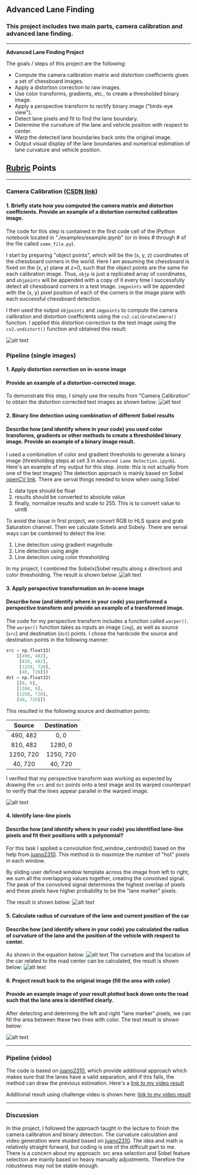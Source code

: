 ## Advanced Lane Finding

### This project includes two main parts, camera calibration and advanced lane finding. 

---

**Advanced Lane Finding Project**

The goals / steps of this project are the following:

* Compute the camera calibration matrix and distortion coefficients given a set of chessboard images.
* Apply a distortion correction to raw images.
* Use color transforms, gradients, etc., to create a thresholded binary image.
* Apply a perspective transform to rectify binary image ("birds-eye view").
* Detect lane pixels and fit to find the lane boundary.
* Determine the curvature of the lane and vehicle position with respect to center.
* Warp the detected lane boundaries back onto the original image.
* Output visual display of the lane boundaries and numerical estimation of lane curvature and vehicle position.

[//]: # (Image References)

[image1]: ./Calibration_Result.png "Undistorted"
[image2]: ./Undistort_Scene.png "Road Transformed"
[image3]: ./Binary_line_detection_result.png "Binary Example"
[image4]: ./Perspective_view.png "Warp Example"
[image5]: ./Fitting_result_a.png "Fit Visual"
[image6]: ./Curvature_equation.png "Curvature calculation"
[image7]: ./Curvature_result.png "Curvature result"
[image8]: ./Warp_back_result.png "Warp back result"
[video1]: ./project_video.mp4 "Video"
[video2]: ./challenge_video_result.mp4 "Video"

## [Rubric](https://review.udacity.com/#!/rubrics/571/view) Points


---


### Camera Calibration ([CSDN link](https://blog.csdn.net/lql0716/article/details/71973318))

#### 1. Briefly state how you computed the camera matrix and distortion coefficients. Provide an example of a distortion corrected calibration image.

The code for this step is contained in the first code cell of the IPython notebook located in "./examples/example.ipynb" (or in lines # through # of the file called `some_file.py`).  

I start by preparing "object points", which will be the (x, y, z) coordinates of the chessboard corners in the world. Here I am assuming the chessboard is fixed on the (x, y) plane at z=0, such that the object points are the same for each calibration image.  Thus, `objp` is just a replicated array of coordinates, and `objpoints` will be appended with a copy of it every time I successfully detect all chessboard corners in a test image.  `imgpoints` will be appended with the (x, y) pixel position of each of the corners in the image plane with each successful chessboard detection.  

I then used the output `objpoints` and `imgpoints` to compute the camera calibration and distortion coefficients using the `cv2.calibrateCamera()` function.  I applied this distortion correction to the test image using the `cv2.undistort()` function and obtained this result: 

![alt text][image1]

### Pipeline (single images)

#### 1. Apply distortion correction on in-scene image
#### Provide an example of a distortion-corrected image.

To demonstrate this step, I simply use the results from "Camera Calibration" to obtain the distortion corrected test images as shown below:
![alt text][image2]


#### 2. Binary line detection using combination of different Sobel results
#### Describe how (and identify where in your code) you used color transforms, gradients or other methods to create a thresholded binary image.  Provide an example of a binary image result.

I used a combination of color and gradient thresholds to generate a binary image (thresholding steps at cell 3 in `Advanced Lane Detection.ipynb`).  Here's an example of my output for this step.  (note: this is not actually from one of the test images)
The detection approach is mainly based on Sobel [openCV link](https://docs.opencv.org/3.0-beta/doc/py_tutorials/py_imgproc/py_gradients/py_gradients.html). There are serval things needed to know when using Sobel
1) data type should be float
2) results should be converted to absolute value
3) finally, normalize results and scale to 255. This is to convert value to uint8

To avoid the issue in first project, we convert RGB to HLS space and grab Saturation channel. Then we calculate Sobelx and Sobely. There are serval ways can be combined to detect the line:
1) Line detection using gradient magnitude
2) Line detection using angle 
3) Line detection using color thresholding

In my project, I combined the Sobelx(Sobel results along x direction) and color thresholding. The result is shown below:
![alt text][image3]

#### 3. Apply perspective transformation on in-scene image
#### Describe how (and identify where in your code) you performed a perspective transform and provide an example of a transformed image.

The code for my perspective transform includes a function called `warper()`. The `warper()` function takes as inputs an image (`img`), as well as source (`src`) and destination (`dst`) points.  I chose the hardcode the source and destination points in the following manner:

```python
src = np.float32(
    [[490, 482], 
     [810, 482],  
     [1250, 720],  
     [40, 720]]) 
dst = np.float32(
    [[0, 0], 
    [1280, 0], 
    [1250, 720],
    [40, 720]]) 
```

This resulted in the following source and destination points:

| Source        | Destination   | 
|:-------------:|:-------------:| 
| 490, 482      | 0, 0          | 
| 810, 482      | 1280, 0       |
| 1250, 720     | 1250, 720     |
| 40, 720       | 40, 720       |

I verified that my perspective transform was working as expected by drawing the `src` and `dst` points onto a test image and its warped counterpart to verify that the lines appear parallel in the warped image.

![alt text][image4]

#### 4. Identify lane-line pixels
#### Describe how (and identify where in your code) you identified lane-line pixels and fit their positions with a polynomial?

For this task I applied a convolution find_window_centroids() based on the help from [juano2310](https://github.com/juano2310/CarND-Advanced-Lane-Lines-Juan/blob/master/README.md). This method is to maximize the number of "hot" pixels in each window.

By sliding user defined window template across the image from left to right, we sum all the overlapping values together, creating the convolved signal. The peak of the convolved signal determines the highest overlap of pixels and these pixels have higher probability to be the "lane marker" pixels.

The result is shown below:
![alt text][image5]

#### 5. Calculate radius of curvature of the lane and current position of the car
#### Describe how (and identify where in your code) you calculated the radius of curvature of the lane and the position of the vehicle with respect to center.
As shown in the equation below:
![alt text][image6]
The curvature and the location of the car related to the road center can be calculated, the result is shown below:
![alt text][image7]

#### 6. Project result back to the original image (fill the area with color)
#### Provide an example image of your result plotted back down onto the road such that the lane area is identified clearly.
After detecting and determing the left and right "lane marker" pixels, we can fill the area between these two lines with color. The test result is shown below:

![alt text][image8]

---

### Pipeline (video)
The code is based on [juano2310](https://github.com/juano2310/CarND-Advanced-Lane-Lines-Juan/blob/master/README.md), which provide additional approach which makes sure that the lanes have a valid separation, and if this fails, the method can draw the previous estimation.
Here's a [link to my video result](./project_video.mp4)

Additional result using challenge video is shown here: [link to my video result](./challenge_video_result.mp4)

---

### Discussion

In thie project, I followed the approach taught in the lecture to finish the camera calibration and binary detection. The curvature calculation and video generation were stuided based on [juano2310](https://github.com/juano2310/CarND-Advanced-Lane-Lines-Juan/blob/master/README.md). The idea and math is relatively straight forward, but coding is one of the difficult part to me.
There is a concern about my approach:
src area selection and Sobel feature selection are mainly based on heavy manually adjustments. Therefore the robustness may not be stable enough.

